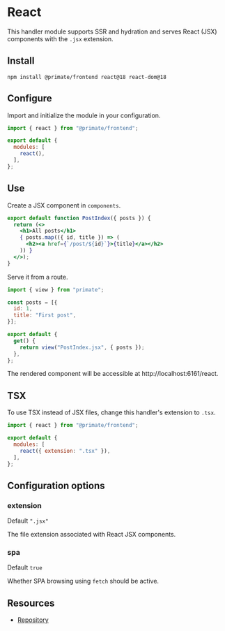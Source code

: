 # React

This handler module supports SSR and hydration and serves React (JSX)
components with the `.jsx` extension.

## Install

`npm install @primate/frontend react@18 react-dom@18`

## Configure

Import and initialize the module in your configuration.

```js caption=primate.config.js
import { react } from "@primate/frontend";

export default {
  modules: [
    react(),
  ],
};
```

## Use

Create a JSX component in `components`.

```jsx caption=components/PostIndex.jsx
export default function PostIndex({ posts }) {
  return (<>
    <h1>All posts</h1>
    { posts.map(({ id, title }) => (
      <h2><a href={`/post/${id}`}>{title}</a></h2>
    )) }
  </>);
}
```

Serve it from a route.

```js caption=routes/react.js
import { view } from "primate";

const posts = [{
  id: 1,
  title: "First post",
}];

export default {
  get() {
    return view("PostIndex.jsx", { posts });
  },
};
```

The rendered component will be accessible at http://localhost:6161/react.

## TSX

To use TSX instead of JSX files, change this handler's extension to `.tsx`.

```js caption=primate.config.js
import { react } from "@primate/frontend";

export default {
  modules: [
    react({ extension: ".tsx" }),
  ],
};
```

## Configuration options

### extension

Default `".jsx"`

The file extension associated with React JSX components.

### spa

Default `true`

Whether SPA browsing using `fetch` should be active.

## Resources

* [Repository][repo]

[repo]: https://github.com/primatejs/primate/tree/master/packages/frontend
